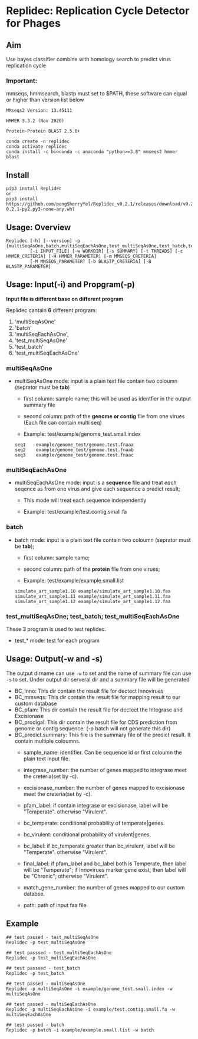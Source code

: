 # Replidec: Replication Cycle Detector for Phages
## Aim

Use bayes classifier combine with homology search to predict virus replication cycle

### Important: 

mmseqs, hmmsearch, blastp must set to $PATH, these software can equal or higher than version list below

    MMseqs2 Version: 13.45111

    HMMER 3.3.2 (Nov 2020)

    Protein-Protein BLAST 2.5.0+

```
conda create -n replidec
conda activate replidec
conda install -c bioconda -c anaconda "python>=3.8" mmseqs2 hmmer blast
```

## Install
```
pip3 install Replidec
or
pip3 install https://github.com/pengSherryYel/Replidec_v0.2.1/releases/download/v0.2.1/Replidec-0.2.1-py2.py3-none-any.whl
```

## Usage: Overview
```
Replidec [-h] [--version] -p {multiSeqAsOne,batch,multiSeqEachAsOne,test_multiSeqAsOne,test_batch,test_multiSeqEachAsOne}
         [-i INPUT_FILE] [-w WORKDIR] [-s SUMMARY] [-t THREADS] [-c HMMER_CRETERIA] [-H HMMER_PARAMETER] [-m MMSEQS_CRETERIA]
         [-M MMSEQS_PARAMETER] [-b BLASTP_CRETERIA] [-B BLASTP_PARAMETER]

```

## Usage: Input(-i) and Propgram(-p)

**Input file is different base on different program**

Replidec cantain **6** different program:

1. 'multiSeqAsOne'
2. 'batch'
3. 'multiSeqEachAsOne',
4. 'test_multiSeqAsOne'
5. 'test_batch'
6. 'test_multiSeqEachAsOne' 

### multiSeqAsOne
* multiSeqAsOne mode: input is a plain text file contain two coloumn (seprator must be **tab**)

    * first column: sample name; this will be used as identfier in the output summary file 
    
    * second column: path of the **genome or contig** file from one virues (Each file can contain multi seq)

    * Example: test/example/genome_test.small.index

    ```
    seq1    example/genome_test/genome.test.fnaaa
    seq2    example/genome_test/genome.test.fnaab
    seq3    example/genome_test/genome.test.fnaac
    ```

### multiSeqEachAsOne
* multiSeqEachAsOne mode: input is a **sequence** file and treat *each* seqence as from one virus and give each sequence a predict result;
    
    * This mode will treat each sequence independently

    * Example: test/example/test.contig.small.fa

### batch
* batch mode: input is a plain text file contain two coloumn (seprator must be **tab**);

    * first column: sample name;

    * second column: path of the **protein** file from one virues;

    * Example: test/example/example.small.list

    ```
    simulate_art_sample1.10 example/simulate_art_sample1.10.faa
    simulate_art_sample1.11 example/simulate_art_sample1.11.faa
    simulate_art_sample1.12 example/simulate_art_sample1.12.faa
    ```

### test_multiSeqAsOne; test_batch; test_multiSeqEachAsOne
These 3 program is used to test replidec.
* test_* mode: test for each program

## Usage: Output(-w and -s)
The output dirname can use `-w` to set and the name of summary file can use `-s` to set.
Under output dir serveral dir and a summary file will be generated
* BC_Inno: This dir contain the result file for dectect Innovirues
* BC_mmseqs: This dir contain the result file for mapping result to our custom database
* BC_pfam: This dir contain the result file for dectect the Integrase and Excisionase
* BC_prodigal: This dir contain the result file for CDS prediction from genome or contig sequence. (-p batch will not generate this dir)
* BC_predict.summary: This file is the summary file of the predict result. It contain multiple coloumns.
    * sample_name: identifier. Can be sequence id or first coloumn the plain text input file. 

    * integrase_number: the number of genes mapped to integrase meet the creteria(set by -c).

    * excisionase_number: the number of genes mapped to excisionase meet the creteria(set by -c).

    * pfam_label: if contain integrase or excisionase, label will be "Temperate". otherwise "Virulent".

    * bc_temperate: conditional probability of temperate|genes. 

    * bc_virulent: conditional probability of virulent|genes. 

    * bc_label: if bc_temperate greater than bc_virulent, label will be "Temperate". otherwise "Virulent".

    * final_label: if pfam_label and bc_label both is Temperate, then label will be "Temperate"; if Innovirues marker gene exist, then label will be "Chronic"; otherwise "Virulent".

    * match_gene_number:  the number of genes mapped to our custom databse.

    * path: path of input faa file

## Example
```
## test passed - test_multiSeqAsOne
Replidec -p test_multiSeqAsOne

## test passsed - test_multiSeqEachAsOne
Replidec -p test_multiSeqEachAsOne

## test passsed - test_batch
Replidec -p test_batch

## test passed - multiSeqAsOne
Replidec -p multiSeqAsOne -i example/genome_test.small.index -w multiSeqAsOne

## test passed - multiSeqEachAsOne
Replidec -p multiSeqEachAsOne -i example/test.contig.small.fa -w multiSeqEachAsOne

## test passed - batch
Replidec -p batch -i example/example.small.list -w batch
```

